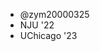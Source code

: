 - @zym20000325
- NJU '22 
- UChicago '23

<!--- 
zym20000325/zym20000325 is a ✨ special ✨ repository because its `README.md` (this file) appears on your GitHub profile.
You can click the Preview link to take a look at your changes.
--->
